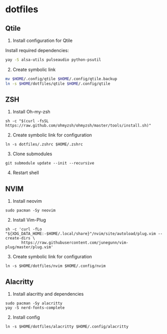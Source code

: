 # dotfiles

## Qtile

1. Install configuration for Qtile

Install required dependencies:

```bash
yay -S alsa-utils pulseaudio python-psutil
```

2. Create symbolic link

```bash
mv $HOME/.config/qtile $HOME/.config/qtile.backup
ln -s $HOME/dotfiles/qtile $HOME/.config/qtile
```


## ZSH

1. Install Oh-my-zsh

```
sh -c "$(curl -fsSL https://raw.github.com/ohmyzsh/ohmyzsh/master/tools/install.sh)"
```

2. Create symbolic link for configuration
```
ln -s dotfiles/.zshrc $HOME/.zshrc
```

3. Clone submodules
```
git submodule update --init --recursive
```

4. Restart shell

## NVIM

1. Install neovim
```
sudo pacman -Sy neovim
```

2. Install Vim-Plug
```
sh -c 'curl -fLo "${XDG_DATA_HOME:-$HOME/.local/share}"/nvim/site/autoload/plug.vim --create-dirs \
       https://raw.githubusercontent.com/junegunn/vim-plug/master/plug.vim'
```

3. Create symbolic link for configuration
```
ln -s $HOME/dotfiles/nvim $HOME/.config/nvim
```

## Alacritty

1. Install alacritty and dependencies
```
sudo pacman -Sy alacritty
yay -S nerd-fonts-complete
```

2. Install config
```
ln -s $HOME/dotfiles/alacritty $HOME/.config/alacritty
```
